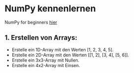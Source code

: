 # NumPy kennenlernen 
NumPy for beginners [hier](https://numpy.org/doc/stable/user/absolute_beginners.html)


## 1. Erstellen von Arrays:
- Erstelle ein 1D-Array mit den Werten [1, 2, 3, 4, 5].
- Erstelle ein 2D-Array mit den Werten [[1, 2], [3, 4], [5, 6]].
- Erstelle ein 3x3-Array mit Nullen.
- Erstelle ein 4x2-Array mit Einsen.
